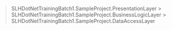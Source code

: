 ﻿> SLHDotNetTrainingBatch1.SampleProject.PresentationLayer
	> SLHDotNetTrainingBatch1.SampleProject.BusinessLogicLayer
		> SLHDotNetTrainingBatch1.SampleProject.DataAccessLayer